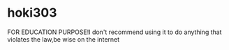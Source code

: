 # hoki303
FOR EDUCATION PURPOSE!I don't recommend using it to do anything that violates the law,be wise on the internet
